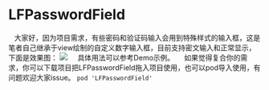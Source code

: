 # LFPasswordField
    大家好，因为项目需求，有些密码和验证码输入会用到特殊样式的输入框，这是笔者自己继承于view绘制的自定义数字输入框，目前支持密文输入和正常显示，下面是效果图：
        ![](https://github.com/Choice-Fei/LFPasswordField/tree/master/LFPasswordDemo/LFPasswordDemo/LFPasswordField.gif)
        具体用法可以参考Demo示例。
        如果觉得复合你的需求，你可以下载项目把LFPasswordField拖入项目使用，也可以pod导入使用，有问题欢迎大家issue。
      ```
      pod 'LFPasswordField'
      ```
